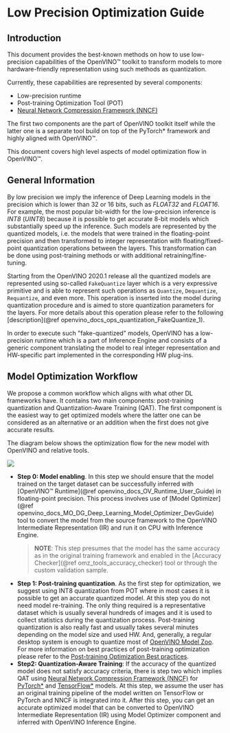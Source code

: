 # Low Precision Optimization Guide

## Introduction
This document provides the best-known methods on how to use low-precision capabilities of the OpenVINO™ toolkit to transform models
to more hardware-friendly representation using such methods as quantization.

Currently, these capabilities are represented by several components:
- Low-precision runtime
- Post-training Optimization Tool (POT)
- [Neural Network Compression Framework (NNCF)](https://github.com/openvinotoolkit/nncf)

The first two components are the part of OpenVINO toolkit itself while the latter one is a separate tool build on top of the PyTorch* framework 
and highly aligned with OpenVINO™.

This document covers high level aspects of model optimization flow in OpenVINO™.

## General Information

By low precision we imply the inference of Deep Learning models in the precision which is lower than 32 or 16 bits, such as *FLOAT32* and *FLOAT16*. For example, the most popular
bit-width for the low-precision inference is *INT8* (*UINT8*) because it is possible to get accurate 8-bit models which substantially speed up the inference. 
Such models are represented by the quantized models, i.e. the models that were trained in the floating-point precision and then transformed to integer 
representation with floating/fixed-point quantization operations between the layers. This transformation can be done using post-training methods or 
with additional retraining/fine-tuning. 

Starting from the OpenVINO 2020.1 release all the quantized models are represented using so-called `FakeQuantize` layer which is
a very expressive primitive and is able to represent such operations as `Quantize`, `Dequantize`, `Requantize`, and even more. This operation is
inserted into the model during quantization procedure and is aimed to store quantization parameters for the layers. For more details about this operation
please refer to the following [description](@ref openvino_docs_ops_quantization_FakeQuantize_1).

In order to execute such "fake-quantized" models, OpenVINO has a low-precision runtime which is a part of Inference Engine and consists of a 
generic component translating the model to real integer representation and HW-specific part implemented in the corresponding HW plug-ins. 

## Model Optimization Workflow
We propose a common workflow which aligns with what other DL frameworks have. It contains two main components: post-training quantization and Quantization-Aware Training (QAT). 
The first component is the easiest way to get optimized models where the latter one can be considered as an alternative or an addition when the first does not give
accurate results.

The diagram below shows the optimization flow for the new model with OpenVINO and relative tools.

![](images/low_precision_flow.png)

- **Step 0: Model enabling**. In this step we should ensure that the model trained on the target dataset can be successfully inferred with [OpenVINO™ Runtime](@ref openvino_docs_OV_Runtime_User_Guide) in floating-point precision.
This process involves use of [Model Optimizer](@ref openvino_docs_MO_DG_Deep_Learning_Model_Optimizer_DevGuide) tool to convert the model from the source framework 
to the OpenVINO Intermediate Representation (IR) and run it on CPU with Inference Engine. 
  > **NOTE**: This step presumes that the model has the same accuracy as in the original training framework and enabled in the [Accuracy Checker](@ref omz_tools_accuracy_checker) tool or through the custom validation sample.
- **Step 1: Post-training quantization**. As the first step for optimization, we suggest using INT8 quantization from POT where in most cases it is possible to get an accurate quantized model. At this step you do not need model re-training. The only thing required is a representative dataset which is usually several hundreds of images and it is used to collect statistics during the quantization process.
Post-training quantization is also really fast and usually takes several minutes depending on the model size and used HW. And, generally, a regular desktop system is enough to quantize most of [OpenVINO Model Zoo](https://github.com/opencv/open_model_zoo).
For more information on best practices of post-training optimization please refer to the [Post-training Optimization Best practices](BestPractices.md).
- **Step2: Quantization-Aware Training**: If the accuracy of the quantized model does not satisfy accuracy criteria, there is step two which implies QAT using [Neural Network Compression Framework (NNCF)](https://github.com/openvinotoolkit/nncf) for [PyTorch*](https://pytorch.org/) and [TensorFlow*](https://www.tensorflow.org/) models.
At this step, we assume the user has an original training pipeline of the model written on TensorFlow or PyTorch and NNCF is integrated into it.
After this step, you can get an accurate optimized model that can be converted to OpenVINO Intermediate Representation (IR) using Model Optimizer component and inferred with OpenVINO Inference Engine.
